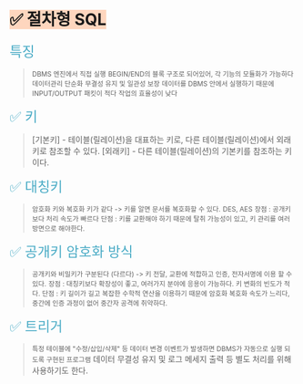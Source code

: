 # <span style="background:rgba(255, 183, 139, 0.55)"> ✅ 절차형 SQL</span>

<font color="#4bacc6" size="5px">특징</font>
> <small>DBMS 엔진에서 직접 실행</small>
> <small>BEGIN/END의 블록 구조로 되어있어, 각 기능의 모듈화가 가능하다</small>
> <small>데이터관리 단순화</small>
> <small>무결성 유지 및 일관성 보장</small>
> <small>데이터를 DBMS 안에서 실행하기 때문에 INPUT/OUTPUT 패킷이 적다</small>
> <small>작업의 효율성이 낮다</small>

<font color="#4bacc6" size="5px">✅ 키</font>
> [기본키]
> 		- 테이블(릴레이션)을 대표하는 키로, 다른 테이블(릴레이션)에서 외래키로 참조할 수 있다.
> [외래키]
> 		 - 다른 테이블(릴레이션)의 기본키를 참조하는 키이다.

<font color="#4bacc6" size="5px">✅ 대칭키</font>
> <small>암호화 키와 복호화 키가 같다 -> 키를 알면 문서를 복호화할 수 있다.</small>
> <small>DES, AES</small>
> <small>장점 : 공개키보다 처리 속도가 빠르다</small>
> <small>단점 : 키를 교환해야 하기 때문에 탈취 가능성이 있고, 키 관리를 여러 방면으로 해야한다.</small>


<font color="#4bacc6" size="5px">✅ 공개키 암호화 방식</font>
> <small>공개키와 비밀키가 구분된다 (다르다) -> 키 전달, 교환에 적합하고 인증, 전자서명에 이용 할 수 있다.</small>
> <small>장점 : 대칭키보다 확장성이 좋고, 여러가지 분야에 응용이 가능하다. 키 변화의 빈도가 적다. </small>
> <small>단점 : 키 길이가 길고 복잡한 수학적 연산을 이용하기 때문에 암호화 복호화 속도가 느리다, 중간에 인증 과정이 없어 중간자 공격에 취약하다.</small>

<font color="#4bacc6" size="5px">✅ 트리거</font>
> <small>특정 테이블에 "수정/삽입/삭제" 등 데이터 변경 이벤트가 발생하면 DBMS가 자동으로 실행 되도록 구현된 프로그램</small>
> 데이터 무결성 유지 및 로그 메세지 출력 등 별도 처리를 위해 사용하기도 한다.